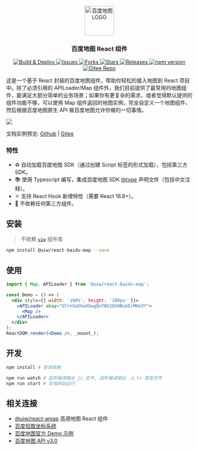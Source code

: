 <p align="center">
  <a href="https://github.com/uiwjs/react-baidu-map">
    <img src="https://uiwjs.github.io/react-baidu-map/logo.svg" height="80px" alt="百度地图 LOGO" />
  </a>
</p>
<h3 align="center">百度地图 React 组件</h3>

<p align="center">
  <a href="https://github.com/uiwjs/react-baidu-map/actions">
    <img src="https://github.com/uiwjs/react-baidu-map/workflows/Build%20&%20Deploy/badge.svg" alt="Build & Deploy">
  </a>
  <a href="https://github.com/uiwjs/react-baidu-map/issues">
    <img src="https://img.shields.io/github/issues/uiwjs/react-baidu-map.svg" alt="Issues">
  </a>
  <a href="https://github.com/uiwjs/react-baidu-map/network">
    <img src="https://img.shields.io/github/forks/uiwjs/react-baidu-map.svg" alt="Forks">
  </a>
  <a href="https://github.com/uiwjs/react-baidu-map/stargazers">
    <img src="https://img.shields.io/github/stars/uiwjs/react-baidu-map.svg" alt="Stars">
  </a>
  <a href="https://github.com/uiwjs/react-baidu-map/releases">
    <img src="https://img.shields.io/github/release/uiwjs/react-baidu-map.svg" alt="Releases">
  </a>
  <a href="https://www.npmjs.com/package/@uiw/react-baidu-map">
    <img src="https://img.shields.io/npm/v/@uiw/react-baidu-map.svg" alt="npm version">
  </a>
  <a href="https://gitee.com/uiw/react-baidu-map">
    <img src="https://jaywcjlove.github.io/sb/ico/gitee.svg" alt="Gitee Repo">
  </a>
</p>

这是一个基于 React 封装的百度地图组件，帮助你轻松的接入地图到 React 项目中。除了必须引用的 APILoader/Map 组件外，我们目前提供了最常用的地图组件，能满足大部分简单的业务场景；如果你有更复杂的需求，或者觉得默认提供的组件功能不够，可以使用 Map 组件返回的地图实例，完全自定义一个地图组件，然后根据百度地图原生 API 做百度地图允许你做的一切事情。

![](https://user-images.githubusercontent.com/1680273/71525077-35126b00-290b-11ea-9a11-ffd8b30dc9b8.png)

文档实例预览: [Github](https://uiwjs.github.io/react-baidu-map/) | [Gitee](https://uiw.gitee.io/react-baidu-map/)

### 特性

- ♻️ 自动加载百度地图 SDK（通过创建 Script 标签的形式加载），包括第三方 SDK。
- 📚 使用 Typescript 编写，集成百度地图 SDK [@type](src/types) 声明文件（包括中文注释）。
- ⚛️ 支持 React Hook 新增特性（需要 React 16.8+）。
- 💝 不依赖任何第三方组件。

## 安装

> 不依赖 [`uiw`](https://github.com/uiwjs/uiw) 组件库

```bash
npm install @uiw/react-baidu-map --save
```

## 使用

<!--DemoStart,bgWhite,codePen--> 
```jsx
import { Map, APILoader } from '@uiw/react-baidu-map';

const Demo = () => (
  <div style={{ width: '100%', height: '300px' }}>
    <APILoader akay="GTrnXa5hwXGwgQnTBG28SHBubErMKm3f">
      <Map />
    </APILoader>
  </div>
);
ReactDOM.render(<Demo />, _mount_);
```
<!--End-->

## 开发

```bash
npm install # 安装依赖

npm run watch # 监听编译输出 js 文件, 监听编译输出 .d.ts 类型文件
npm run start # 文档网站运行
```

## 相关连接

- [@uiw/react-amap](https://github.com/uiwjs/react-amap) 高德地图 React 组件
- [百度拾取坐标系统](https://api.map.baidu.com/lbsapi/getpoint/index.html) 
- [百度地图官方 Demo 示例](https://lbsyun.baidu.com/jsdemo.htm) 
- [百度地图 API v3.0](https://lbsyun.baidu.com/cms/jsapi/reference/jsapi_reference_3_0.html) 

